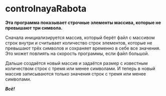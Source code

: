 # controlnayaRabota

**Эта программа показывает строчные элементы массива, которые не превышают три символа.**

Сначала инициализируется массив, который берёт файл с массивом строк внутри и считывает количество строк элементов, которые не превышают трёх символов и сохраняет временно в себе все значения. Это может повлиять на скорость программы, если файл большой.

Дальше создаётся новый массив и задаётся размер с известным количеством строк с тремя или менее символами.
И теперь в новый массив записываются только значения строк с тремя или менее символами.

***Всё!***
